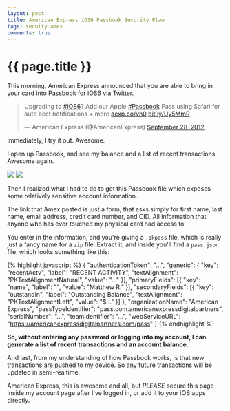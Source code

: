 ```yaml
---
layout: post
title: American Express iOS6 Passbook Security Flaw
tags: secuity amex
comments: true
---
```


# {{ page.title }}
This morning, American Express announced that you are able to bring in your card into Passbook for iOS6 via Twitter.

<blockquote class="twitter-tweet"><p>Upgrading to <a href="https://twitter.com/search/%23iOS6">#iOS6</a>? Add our Apple <a href="https://twitter.com/search/%23Passbook">#Passbook</a> Pass using Safari for auto acct notifications + more <a href="http://t.co/fzXm5QkX" title="http://aexp.co/vn0">aexp.co/vn0</a> <a href="http://t.co/jNu3XXHV" title="http://bit.ly/Uy5MmR">bit.ly/Uy5MmR</a></p>&mdash; American Express (@AmericanExpress) <a href="https://twitter.com/AmericanExpress/status/251662955488374785" data-datetime="2012-09-28T12:41:38+00:00">September 28, 2012</a></blockquote>
<script src="//platform.twitter.com/widgets.js" charset="utf-8"></script>

Immediately, I try it out. Awesome.

I open up Passbook, and see my balance and a list of recent transactions. Awesome again.

![](http://i.imgur.com/U7jMm.png)
![](http://i.imgur.com/wWnac.png)

Then I realized what I had to do to get this Passbook file which exposes some relatively sensitive account information.

The link that Amex posted is just a form, that asks simply for first name, last name, email address, credit card number, and CID. All information that anyone who has ever touched my physical card had access to.

You enter in the information, and you're giving a `.pkpass` file, which is really just a fancy name for a `zip` file. Extract it, and inside you'll find a `pass.json` file, which looks something like this:

{% highlight javascript %}
{
    "authenticationToken": "...",
    "generic": {
            "key": "recentActv",
            "label": "RECENT ACTIVITY",
            "textAlignment": "PKTextAlignmentNatural",
            "value": "..."
        }],
        "primaryFields": [{
            "key": "name",
            "label": "",
            "value": "Matthew R."
        }],
        "secondaryFields": [{
            "key": "outstandin",
            "label": "Outstanding Balance",
            "textAlignment": "PKTextAlignmentLeft",
            "value": "$..."
        }]
    },
    "organizationName": "American Express",
    "passTypeIdentifier": "pass.com.americanexpressdigitalpartners",
    "serialNumber": "...",
    "teamIdentifier": "...",
    "webServiceURL": "https://americanexpressdigitalpartners.com/pass"
}
{% endhighlight %}

**So, without entering any password or logging into my account, I can generate a list of recent transactions and an account balance.**

And last, from my understanding of how Passbook works, is that new transactions are pushed to my device. So any future transactions will be updated in semi-realtime.

American Express, this is awesome and all, but *PLEASE* secure this page inside my account page after I've logged in, or add it to your iOS apps directly.
